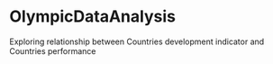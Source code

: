 # OlympicDataAnalysis
Exploring relationship between Countries development indicator and Countries performance
